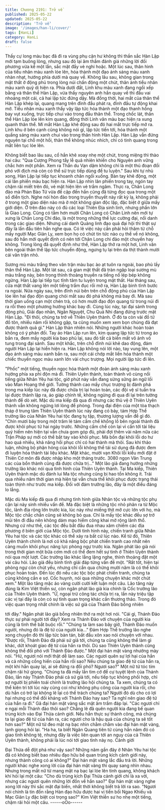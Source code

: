 ```yaml
---
title: Chương 2191: Trở về
published: 2025-05-22
updated: 2025-05-22
description: 'Trở về'
image: '/images/han-li/cover/'
tags: [HanLi]
category: HanLi
draft: false
---
```


Thấy cự long màu bạc đã đi ra vùng phụ cận hư không thì thần
sắc Hàn Lập mới tạm buông lỏng, nhưng sau đó lại âm thầm
đánh giá những lời đối phương vừa kể một lần, sắc mặt đầy vẻ
nghi hoặc.
Một lúc sau, thân hình của tiểu nhân màu xanh lóe lên, hóa thành
một đạo ánh sáng màu xanh nhàn nhạt, hướng phía dưới mà
quay về.
Không lâu sau, không gian trong mật thất ở động phủ trong lòng
núi chấn động một chút, thân ảnh tiểu nhân màu xanh quỷ dị hiện
ra.
Phía dưới đất, Linh khu màu xanh đang ngồi xếp bằng và thân
thể Hàn Lập, vừa thấy nguyên anh hắn quay về thì đầu vai
nhoáng một cái, cả hai lập tức đứng dậy.
Mà đồng thời, hai mắt của thân thể Hàn Lập khép lại, quang
mang trên đỉnh đầu phát ra, đỉnh đầu tự động khai mở.
Tiểu nhân màu xanh thấy vậy lập tức hóa thành một đạo thanh
hồng bay vụt xuống, trực tiếp chui vào trong đầu thân thể.
Trong chốc lát, thân thể Hàn Lập lóe lên kim quang, đồng thời
Linh văn màu bạc hiện ra xung quanh thân thể.
Mí mắt Hàn Lập khẽ động sau đó hai mắt trực tiếp mở ra.
Linh khu ở bên cạnh cũng không nói gì, lập tức tiến tới, hóa thành
một quầng sáng màu xanh chui vào trong thân hình Hàn Lập.
Hàn Lập vẫn đứng nguyên tại chỗ một hồi, thân thể không nhúc
nhích, chỉ có tinh quang trong mắt liên tục lóe lên.

Không biết bao lâu sau, cổ hắn khẽ xoay nhẹ một chút, trong
miệng thì thào hai câu:
"Qua Cương Phong tẩy lễ quả nhiên khiến cho Nguyên anh vững
chắc hơn một phần. Xem ra Thần du Vạn dặm không chỉ là một
thủ đoạn đối phó với địch mà còn có thể sử trực tiếp dùng để tu
luyện."
Sau khi tự nhủ xong, Hàn Lập lại tiếp tục khoanh chân ngồi
xuống.
Bàn tay khẽ động, một cái lân phiến màu bạc hiện ra.
Hàn Lập nhìn lân phiến trong tay, ngón tay chậm rãi miết trên đó,
vẻ mặt hiện lên vẻ trầm ngâm.
Thực ra, Chân Long đảo mà Phàn Bào Tử vừa đề cập đến hắn
cũng đã từng đọc qua trong một số điển tịch.
Nghe nói hòn đảo trong truyền thuyết này rất kỳ lạ, không phải ở
trong một giao diện nào mà ở một không gian độc lập, đặc biệt ở
giữa mấy giới diện.
Ở trên đảo này có đủ các loại Thiên Địa sinh linh, nhưng phần lớn
là Giao Long. Cũng có tầm hơn mười Chân Long có Chân Linh
nên mới tự xưng là Chân Long Chi đảo, là một trong những thế
lực cường đại, nổi danh trong các giao diện.
Nhưng cái danh Quảng linh đạo quả đại hội thì thật sự đây là lần
đầu tiên hắn nghe qua.
Có lẽ việc này cần phải hỏi thăm từ chỗ mấy người Mạc Giản Ly,
xem bọn họ có chút tin tức nào cụ thể về nó không, sau đó hắn
mới quyết định có nên tới Chân Long chi đảo một chuyến hay
không.
Trong lòng đã quyết định như thế, Hàn Lập thở ra một hơi, Linh
văn bên ngoài thân thể lập tức chuyển động, ngưng tụ lại trên da
thịt thành mười cái vân trận nhỏ.

Sương mù màu trắng theo vân trận màu bạc ào ạt tuôn ra ngoài,
bao phủ lấy thân thể Hàn Lập.
Một lát sau, cả gian mật thất đã tràn ngập loại sương mù màu
trắng này, bên trong thỉnh thoảng truyền ra tiếng nổ lép bép không
ngừng.
Hàn Lập lại tiếp tục tĩnh tâm tu luyện trong mật thất.
Hai tháng sau, cửa mật thất vang lên một tiếng trầm đục rồi mở
ra, Hàn Lập bình tĩnh bước ra ngoài.
Nửa ngày sau, trên đỉnh núi bên trên chỗ động phủ của Hàn Lập
lóe lên hai đạo độn quang chói mắt sau đó phá không mà bay đi.
Mà sau thời gian uống cạn một chén trà, có hơn mười đạo độn
quang từ trong núi đi ra rồi theo một phương hướng khác bay đi.
Cùng lúc này, tại đại sảnh trong động phủ, Giải đạo nhân, Ngân
Nguyệt, Chu Quả Nhi đang đứng trước mặt Hàn Lập.
"Đi thôi, chúng ta trở về Thiên Uyên thành. Ở đó ta còn vài đồ tử
đồ tôn, nhiều năm rồi không gặp, ta cũng muốn xem xem bọn
chúng đã đạt được thành quả gì." Hàn Lập thản nhiên nói.
Những người khác hoàn toàn không có ý phản đối.
Tay áo Hàn Lập run lên, kim quang lập tức từ trong áo bắn ra,
đem mấy người kia bao phủ lại, sau đó tất cả biến mất vô ảnh vô
tung trong đại sảnh.
Sau một khắc, trên chỗ đỉnh núi khẽ dao động, đám người Hàn
Lập lại hiển hiện ra.
Hàn Lập không nói lời nào, tay vung lên, một đạo ánh sáng màu
xanh bắn ra, sau một cái chớp mắt liền hóa thành một chiếc
thuyền ngọc màu xanh lớn vài chục trượng.
Mọi người lập tức đi lên.

"Phốc" một tiếng, thuyền ngọc hóa thành một đoàn ánh sáng màu
xanh hướng phía xa phi độn mà đi.
Thiên Uyên thành, toàn thành vô cùng nổi tiếng giữa Nhân Yêu
hai tộc, giờ phút này vẫn đang sừng sững án ngữ lối vào Man
Hoang thế giới.
Tường thành cao mấy chục trượng bị đánh phá trong ma kiếp lúc
này đã được chữa trị lại hoàn toàn, các đội vệ sĩ tuần tra lại được
thành lập ra, áo giáp chỉnh tề, không ngừng đi qua đi lại trên
tường thành để dò xét.
Mặc dù ma kiếp đã qua đi nhưng các thủ vệ ở Thiên Uyên thành
vẫn không ngừng lơi lỏng đề phòng.
Trong đại điện của một tòa thạch tháp ở trung tâm Thiên Uyên
thành lúc này đang có bảy, tám Hợp Thể trưởng lão của Nhân
Yêu hai tộc đang tụ tập, thương lượng vấn đề gì đó.
"Chín mươi bảy trong một trăm lẻ tám cấm chế khổng lồ bên
ngoài thành đã được khôi phục từ hai ngày trước. Những cấm chế
còn lại vì cần tới tài liệu quý hiếm nên hiện tại vẫn chưa gom góp
đủ, phải đợi thêm vài năm nữa các Trận Pháp sư mới có thể bắt
tay vào khôi phục. Mà bốn đại khôi lỗi do hư hao quá nhiều, khả
năng hồi phục chỉ có hai thành mà thôi. Sau khi thảo luận, những
bộ phận hỏng của khôi lỗi không thể tái sử dụng đã được đem đi
luyện hóa thành tài liệu khác. Mặt khác, mười vạn Khôi lỗi kiểu
mới đặt ở Thiên Cơ môn đã được nhập kho một tháng trước. 3080
ngọn Vân Trung các của bổn thành cũng đã được chữa trị…" Một
lão giả đang hướng những trưởng lão khác nói qua tình hình của
Thiên Uyên thành.
Tại Ma kiếp, Thiên Uyên thành mặc dù đánh lui Ma tộc nhưng
cũng bị hao tổn không ít. Trải qua nhiều năm thời gian mà hiện tại
vẫn chưa thể khôi phục được trạng thái toàn thịnh như trước ma
kiếp.
Đối với đám trưởng lão, đây là một điều đáng lo lắng.

Mặc dù Ma kiếp đã qua đi nhưng tình hình giữa Nhân tộc và
những tộc phụ cận lại nảy sinh nhiều vấn đề.
Mà đặc biệt là những tộc nhỏ phân ra từ Mộc tộc, lãnh địa rộng
lớn trước kia, lúc này như miếng thịt mỡ cực lớn với họ, mà Mộc
tộc chắc chắn cũng sẽ không bỏ qua.
Chỉ là mấy tộc khác đều sợ trở mũi tên đi đầu nên không dám
mạo hiểm công khai mở rộng lãnh thổ.
Nhưng cứ như thế, các tộc đều bắt đầu đua nhau xâm chiếm các
địa phương ở biên giới của Mộc tộc.
Dưới tình hình này, chiến tranh giữa Nhân Yêu hai tộc và các tộc
khác có thể xảy ra bất cứ lúc nào.
Kể từ đó, Thiên Uyên thành chính là nơi có khả năng bộc phát
chiến tranh cao nhất nên càng muốn khôi phục năng lực phòng
ngự trước kia.
Ngân phát lão giả nói trong thời gian một bữa cơm mới có thể
đem hết sự tình ở Thiên Uyên thành nói qua một lượt.
Các trưởng lão khác lẳng lặng nghe, thỉnh thoảng đặt một vài câu
hỏi.
Lão giả đều bình tĩnh giải đáp từng vấn đề một.
"Rất tốt, hiện tại phòng ngự còn chút yếu, nhưng chỉ cần qua
chừng mười năm là có thể khôi phục hoàn toàn. Đến lúc đó nếu
các tộc bộc phát chiến tranh, chúng ta cũng không cần e sợ. Cốc
huynh, nói qua những chuyện khác một chút xem." Một lão tăng
mặc áo vàng cười cười kết luận một câu.
Lão tăng này đúng là Kim Việt thiền sư, còn ngân phát lão giả kia
chính là Cốc trưởng lão của Thiên Uyên thành.
"Ừ, ngoại trừ công tác chữa trị ra, lần này triệu tập các vị tại đây là
còn có sự tình quan trọng khác cần thương thảo. Trong đó việc
quan trọng nhất chính là việc sứ giả của Thánh Đảo bỗng nhiên

tới đây." Ngân phát lão giả bỗng nhiên thở ra một hơi nói.
"Cái gì, Thánh Đảo thực sự phái người tới đây? Xem ra Thánh
Đảo với chuyện của người kia cũng là tình thế bắt buộc rồi."
"Chúng ta làm sao bây giờ, Thánh Đảo muốn người, nhưng đó là
đệ tử của người kia…"
Đám Hợp Thể trưởng lão nghe xong chuyện đó thì lập tức bàn
tán, bắt đầu xôn xao nói chuyện với nhau.
"Được rồi, Thánh Đảo đã phái sứ giả tới, chúng ta cũng không thể
làm gì khác, dứt khoát giao đệ tử của hắn ra thôi. Dù sao Thiên
Uyên thành cũng không thể đối phó với Thánh Đảo được." Một đại
hán mặt vàng nhướng mày nói.
"Hừ, ngươi nói mới thật dễ làm sao. Các ngươi quên sự lợi hại
của hắn và cả những cống hiến của hắn rồi sao? Nếu chúng ta
giao đệ tử của hắn ra, một khi hắn quay lại, ai sẽ đứng ra đối
phó? Ngươi sao?" Một nữ tử tóc tím chậm rãi hừ giọng.
"Chúng ta đã mấy lần tìm cớ để cự tuyệt lệnh của Thánh Đảo, lần
này Thánh Đảo phái cả sứ giả tới, nếu tiếp tục không phối hợp,
chỉ sợ người bị phiền toái chính là trưởng lão hội chúng ta. Ta
xem, chúng ta có thể kiên trì tới lúc này cũng coi như không phụ
công của người kia rồi, cho dù hắn có trở lại không lẽ lại có thể
trách chúng ta? Người đó dù cho có lợi hại nhưng có thể đối
kháng với Thánh Đảo hay sao? Ta nghĩ nên giao đệ tử của hắn ra
đi." Gã đại hán mặt vàng sắc mặt âm trầm đáp lại.
"Các ngươi chỉ e ngại mỗi Thánh đảo thôi sao? Chẳng lẽ đã quên
người kia đang bế quan trùng kích vào Đại Thừa cảnh giới. Nếu
hắn thực sự thành công, mà chúng ta lại giao đệ tử của hắn ra,
các ngươi cho là hậu quả của chúng ta sẽ tốt hơn sao?" Một nữ
tử đeo mặt nạ bạc nhìn chằm chằm vào đại hán mặt vàng, lạnh
giọng hỏi lại.
"Ha ha, ta biết Ngân Quang tiên tử cùng hắn năm đó có giao tình
không tệ, nhưng đây là việc liên quan tới an nguy của cả Thiên
Uyên thành, không phải là lúc nói tới giao tình này nọ. Cảnh giới

Đại Thừa dễ đột phá như vậy sao? Những năm gần đây ở Nhân
Yêu hai tộc đã có không biết bao nhiêu đạo hữu bế quan trùng
kích cảnh giới này, nhưng thành công có ai không?" Đại hán mặt
vàng lắc đầu trả lời.
Những người khác nghe xong lời của đại hán mặt vàng thì quay
sang nhìn nhau. Nhưng trong mắt nữ tử mang mặt nạ bạc lại lóe
lên tinh quang, không khách khí hỏi lại một câu:
"Cho dù trùng kích Đại Thừa cảnh giới chỉ là xa vời, nhưng các
ngươi quên những lời đồn về hắn sao?"
Đại hán mặt vàng nghe xong lời này thì sắc mặt đại biến, nhất
thời không biết trả lời ra sao.
"Ngươi nói chính là tin đồn rằng Hàn đạo hữu được hai vị tiền bối
Ngao Khiếu và Mạc Giản Ly đặc biệt coi trọng sao?" Kim Việt
thiền sư ho nhẹ một tiếng, chậm rãi hỏi một câu.
------oOo------
